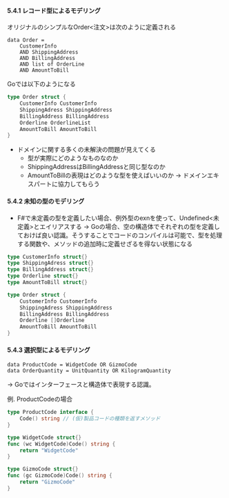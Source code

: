 #### 5.4.1 レコード型によるモデリング
オリジナルのシンプルなOrder<注文>は次のように定義される
```
data Order = 
	CustomerInfo
	AND ShippingAddress
	AND BillingAddress
	AND list of OrderLine
	AND AmountToBill
```

Goでは以下のようになる
```Go
type Order struct {
	CustomerInfo CustomerInfo
	ShippingAdress ShippingAddress
	BillingAddress BillingAddress
	Orderline OrderlineList
	AmountToBill AmountToBill
}
```
- ドメインに関する多くの未解決の問題が見えてくる
	- 型が実際にどのようなものなのか
	- ShippingAddressはBillingAddressと同じ型なのか
	- AmountToBillの表現はどのような型を使えばいいのか
→ ドメインエキスパートに協力してもらう

#### 5.4.2 未知の型のモデリング

- F#で未定義の型を定義したい場合、例外型のexnを使って、Undefined<未定義>とエイリアスする
→ Goの場合、空の構造体でそれぞれの型を定義しておけば良い認識。そうすることでコードのコンパイルは可能で、型を処理する関数や、メソッドの追加時に定義せざるを得ない状態になる
```Go
type CustomerInfo struct{}
type ShippingAdress struct{}
type BillingAddress struct{}
type Orderline struct{}
type AmountToBill struct{}

type Order struct {
	CustomerInfo CustomerInfo
	ShippingAdress ShippingAddress
	BillingAddress BillingAddress
	Orderline []Orderline
	AmountToBill AmountToBill
}
```

#### 5.4.3 選択型によるモデリング

```
data ProductCode = WidgetCode OR GizmoCode
data OrderQuantity = UnitQuantity OR KilogramQuantity
```

→ Goではインターフェースと構造体で表現する認識。

例. ProductCodeの場合

```Go
type ProductCode interface { 
	Code() string // (仮)製品コードの種類を返すメソッド 
}

type WidgetCode struct{}
func (wc WidgetCode)Code() string {
	return "WidgetCode"
}

type GizmoCode struct{}
func (gc GizmoCode)Code() string {
	return "GizmoCode"
}
```

